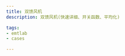 ```yaml
---
title: 双馈风机
description: 双馈风机(快速详细、开关函数、平均化)

tags:
- emtlab
- cases

---
```


<!-- import DocCardList from '@theme/DocCardList';

<DocCardList /> -->